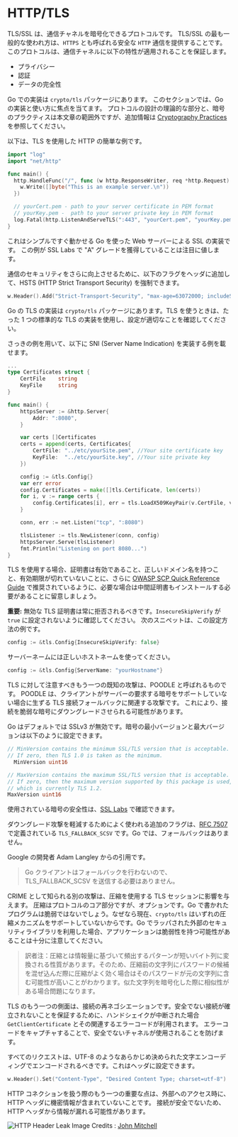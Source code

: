 HTTP/TLS
=========

TLS/SSL は、通信チャネルを暗号化できるプロトコルです。
TLS/SSL の最も一般的な使われ方は、`HTTPS` とも呼ばれる安全な `HTTP` 通信を提供することです。
このプロトコルは、通信チャネルに以下の特性が適用されることを保証します。

* プライバシー
* 認証
* データの完全性

Go での実装は `crypto/tls` パッケージにあります。
このセクションでは、Go の実装と使い方に焦点を当てます。
プロトコルの設計の理論的な部分と、暗号のプラクティスは本文章の範囲外ですが、追加情報は [Cryptography Practices][1] を参照してください。

以下は、TLS を使用した HTTP の簡単な例です。

```go
import "log"
import "net/http"

func main() {
  http.HandleFunc("/", func (w http.ResponseWriter, req *http.Request) {
    w.Write([]byte("This is an example server.\n"))
  })

  // yourCert.pem - path to your server certificate in PEM format
  // yourKey.pem -  path to your server private key in PEM format
  log.Fatal(http.ListenAndServeTLS(":443", "yourCert.pem", "yourKey.pem", nil))
}
```

これはシンプルですぐ動かせる Go を使った Web サーバーによる SSL の実装です。
この例が SSL Labs で "A" グレードを獲得していることは注目に値します。

通信のセキュリティをさらに向上させるために、以下のフラグをヘッダに追加して、HSTS (HTTP Strict Transport Security) を強制できます。

```go
w.Header().Add("Strict-Transport-Security", "max-age=63072000; includeSubDomains")
```

Go の TLS の実装は `crypto/tls` パッケージにあります。TLS を使うときは、たった 1 つの標準的な TLS の実装を使用し、設定が適切なことを確認してください。

さっきの例を用いて、以下に SNI (Server Name Indication) を実装する例を載せます。

```go
...
type Certificates struct {
    CertFile    string
    KeyFile     string
}

func main() {
    httpsServer := &http.Server{
        Addr: ":8080",
    }

    var certs []Certificates
    certs = append(certs, Certificates{
        CertFile: "../etc/yourSite.pem", //Your site certificate key
        KeyFile:  "../etc/yourSite.key", //Your site private key
    })

    config := &tls.Config{}
    var err error
    config.Certificates = make([]tls.Certificate, len(certs))
    for i, v := range certs {
        config.Certificates[i], err = tls.LoadX509KeyPair(v.CertFile, v.KeyFile)
    }

    conn, err := net.Listen("tcp", ":8080")

    tlsListener := tls.NewListener(conn, config)
    httpsServer.Serve(tlsListener)
    fmt.Println("Listening on port 8080...")
}
```

TLS を使用する場合、証明書は有効であること、正しいドメイン名を持つこと、有効期限が切れていないことに、さらに [OWASP SCP Quick Reference Guide][2] で推奨されているように、必要な場合は中間証明書もインストールする必要があることに留意しましょう。

**重要:** 無効な TLS 証明書は常に拒否されるべきです。`InsecureSkipVerify` が `true` に設定されないように確認してください。
次のスニペットは、この設定方法の例です。

```go
config := &tls.Config{InsecureSkipVerify: false}
```

サーバーネームには正しいホストネームを使ってください。

```go
config := &tls.Config{ServerName: "yourHostname"}
```

TLS に対して注意すべきもう一つの既知の攻撃は、POODLE と呼ばれるものです。
POODLE は、クライアントがサーバーの要求する暗号をサポートしていない場合に生ずる TLS 接続フォールバックに関連する攻撃です。
これにより、接続を脆弱な暗号にダウングレードさせられる可能性があります。

Go はデフォルトでは SSLv3 が無効です。暗号の最小バージョンと最大バージョンは以下のように設定できます。

```go
// MinVersion contains the minimum SSL/TLS version that is acceptable.
// If zero, then TLS 1.0 is taken as the minimum.
  MinVersion uint16
```

```go
// MaxVersion contains the maximum SSL/TLS version that is acceptable.
// If zero, then the maximum version supported by this package is used,
// which is currently TLS 1.2.
MaxVersion uint16
```

使用されている暗号の安全性は、[SSL Labs][4] で確認できます。

ダウングレード攻撃を軽減するためによく使われる追加のフラグは、[RFC 7507][3] で定義されている `TLS_FALLBACK_SCSV` です。Go では、フォールバックはありません。

Google の開発者 Adam Langley からの引用です。

> Go クライアントはフォールバックを行わないので、TLS_FALLBACK_SCSV を送信する必要はありません。

CRIME として知られる別の攻撃は、圧縮を使用する TLS セッションに影響を与えます。
圧縮はプロトコルのコア部分ですが、オプションです。Go で書かれたプログラムは脆弱ではないでしょう。なぜなら現在、`crypto/tls` はいずれの圧縮メカニズムをサポートしていないからです。Go でラッパされた外部のセキュリティライブラリを利用した場合、アプリケーションは脆弱性を持つ可能性があることは十分に注意してください。
> 訳者注：圧縮とは情報量に基づいて頻出するパターンが短いバイト列に変換される性質があります。そのため、圧縮前の文字列にパスワードの候補を混ぜ込んだ際に圧縮がよく効く場合はそのパスワードが元の文字列に含む可能性が高いことがわかります。似た文字列を暗号化した際に相似性がある場合問題になります。

TLS のもう一つの側面は、接続の再ネゴシエーションです。安全でない接続が確立されないことを保証するために、ハンドシェイクが中断された場合 `GetClientCertificate` とその関連するエラーコードが利用されます。
エラーコードをキャプチャすることで、安全でないチャネルが使用されることを防げます。

すべてのリクエストは、UTF-8 のようなあらかじめ決められた文字エンコーディングでエンコードされるべきです。これはヘッダに設定できます。

```go
w.Header().Set("Content-Type", "Desired Content Type; charset=utf-8")
```

HTTP コネクションを扱う際のもう一つの重要な点は、外部へのアクセス時に、HTTP ヘッダに機密情報が含まれていないことです。
接続が安全でないため、HTTP ヘッダから情報が漏れる可能性があります。

![HTTP Header Leak](img/InsecureHeader.png)
Image Credits : [John Mitchell][5]

[1]: ../cryptographic-practices/README.md
[2]: https://www.owasp.org/images/0/08/OWASP_SCP_Quick_Reference_Guide_v2.pdf
[3]: https://tools.ietf.org/html/rfc7507
[4]: https://ssllabs.com/
[5]: https://crypto.stanford.edu/cs155old/cs155-spring14/lectures/09-web-site-sec.pdf
